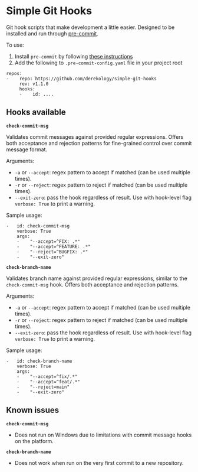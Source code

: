 # Simple Git Hooks

Git hook scripts that make development a little easier. Designed to be installed and run through [pre-commit](https://pre-commit.com/).

To use:

1. Install `pre-commit` by following [these instructions](https://pre-commit.com/#install)
2. Add the following to `.pre-commit-config.yaml` file in your project root

```
repos:
-    repo: https://github.com/derekology/simple-git-hooks
     rev: v1.1.0
     hooks:
     -    id: ....
```

## Hooks available

**`check-commit-msg`**

Validates commit messages against provided regular expressions. Offers both acceptance and rejection patterns for fine-grained control over commit message format.

Arguments:

- `-a` or `--accept`: regex pattern to accept if matched (can be used multiple times).
- `-r` or `--reject`: regex pattern to reject if matched (can be used multiple times).
- `--exit-zero`: pass the hook regardless of result. Use with hook-level flag `verbose: True` to print a warning.

Sample usage:

```
-   id: check-commit-msg
    verbose: True
    args:
    -    "--accept=^FIX: .*"
    -    "--accept=^FEATURE: .*"
    -    "--reject=^BUGFIX: .*"
    -    "--exit-zero"
```

**`check-branch-name`**

Validates branch name against provided regular expressions, similar to the `check-commit-msg` hook. Offers both acceptance and rejection patterns.

Arguments:

- `-a` or `--accept`: regex pattern to accept if matched (can be used multiple times).
- `-r` or `--reject`: regex pattern to reject if matched (can be used multiple times).
- `--exit-zero`: pass the hook regardless of result. Use with hook-level flag `verbose: True` to print a warning.

Sample usage:

```
-   id: check-branch-name
    verbose: True
    args:
    -    "--accept=^fix/.*"
    -    "--accept=^feat/.*"
    -    "--reject=main"
    -    "--exit-zero"
```

## Known issues

**`check-commit-msg`**

- Does not run on Windows due to limitations with commit message hooks on the platform.

**`check-branch-name`**

- Does not work when run on the very first commit to a new repository.
